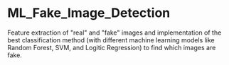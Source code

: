 # ML_Fake_Image_Detection

Feature extraction of "real" and "fake" images and implementation of the best classification method (with different machine learning models like Random Forest, SVM, and Logitic Regression) to find which images are fake.
